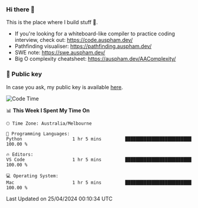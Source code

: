 ### Hi there 👋

This is the place where I build stuff 👀. 

- If you're looking for a whiteboard-like compiler to practice coding interview, check out: https://code.auspham.dev/
- Pathfinding visualiser: https://pathfinding.auspham.dev/
- SWE note: https://swe.auspham.dev/
- Big O complexity cheatsheet: https://auspham.dev/AAComplexity/

### 🔑 Public key

In case you ask, my public key is available [here](https://public.auspham.dev/).

<!--START_SECTION:waka-->
![Code Time](http://img.shields.io/badge/Code%20Time-1%2C252%20hrs%2017%20mins-blue)

📊 **This Week I Spent My Time On** 

```text
🕑︎ Time Zone: Australia/Melbourne

💬 Programming Languages: 
Python                   1 hr 5 mins         █████████████████████████   100.00 % 

🔥 Editors: 
VS Code                  1 hr 5 mins         █████████████████████████   100.00 % 

💻 Operating System: 
Mac                      1 hr 5 mins         █████████████████████████   100.00 % 
```


 Last Updated on 25/04/2024 00:10:34 UTC
<!--END_SECTION:waka-->

<!--
**rockmanvnx6/rockmanvnx6** is a ✨ _special_ ✨ repository because its `README.md` (this file) appears on your GitHub profile.

Here are some ideas to get you started:

- 🔭 I’m currently working on ...
- 🌱 I’m currently learning ...
- 👯 I’m looking to collaborate on ...
- 🤔 I’m looking for help with ...
- 💬 Ask me about ...
- 📫 How to reach me: ...
- 😄 Pronouns: ...
- ⚡ Fun fact: ...
-->
